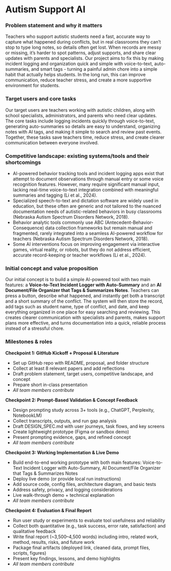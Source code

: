 # Autism Support AI

### Problem statement and why it matters
Teachers who support autistic students need a fast, accurate way to capture what happened during conflicts, but in real classrooms they can’t stop to type long notes, so details often get lost. When records are messy or missing, it’s harder to spot patterns, adjust supports, and share clear updates with parents and specialists. Our project aims to fix this by making incident logging and organization quick and simple with voice-to-text, auto-summaries, and smart tags - turning a painful admin chore into a simple habit that actually helps students. In the long run, this can improve communication, reduce teacher stress, and create a more supportive environment for students.

### Target users and core tasks
Our target users are teachers working with autistic children, along with school specialists, administrators, and parents who need clear updates. <br> 
The core tasks include logging incidents quickly through voice-to-text, generating auto-summaries so details are easy to understand, organizing notes with AI tags, and making it simple to search and review past events. Together, these tasks save teachers time, reduce stress, and create clearer communication between everyone involved.

### Competitive landscape: existing systems/tools and their shortcomings
- AI-powered behavior tracking tools and incident logging apps exist that attempt to document observations through manual entry or some voice recognition features. However, many require significant manual input, lacking real-time voice-to-text integration combined with meaningful summaries and tagging (Li et al., 2024).
- Specialized speech-to-text and dictation software are widely used in education, but these often are generic and not tailored to the nuanced documentation needs of autistic-related behaviors in busy classrooms (Nebraska Autism Spectrum Disorders Network, 2018).
- Behavior analytic tools commonly use ABC (Antecedent-Behavior-Consequence) data collection frameworks but remain manual and fragmented, rarely integrated into a seamless AI-powered workflow for teachers (Nebraska Autism Spectrum Disorders Network, 2018).
- Some AI interventions focus on improving engagement via interactive games, virtual reality, or robots, but they do not address efficient, accurate record-keeping or teacher workflows (Li et al., 2024).

### Initial concept and value proposition
Our initial concept is to build a simple AI-powered tool with two main features: a **Voice-to-Text Incident Logger with Auto-Summary** and an **AI Document/File Organizer that Tags & Summarizes Notes**. Teachers can press a button, describe what happened, and instantly get both a transcript and a short summary of the conflict. The system will then store the record, add tags such as student name, type of conflict, and date, and keep everything organized in one place for easy searching and reviewing. This creates clearer communication with specialists and parents, makes support plans more effective, and turns documentation into a quick, reliable process instead of a stressful chore.

### Milestones & roles

**Checkpoint 1: GitHub Kickoff + Proposal & Literature**

* Set up GitHub repo with README, proposal, and folder structure
* Collect at least 8 relevant papers and add reflections
* Draft problem statement, target users, competitive landscape, and concept
* Prepare short in-class presentation
* *All team members contribute*

**Checkpoint 2: Prompt-Based Validation & Concept Feedback**

* Design prompting study across 3+ tools (e.g., ChatGPT, Perplexity, NotebookLM)
* Collect transcripts, outputs, and run gap analysis
* Draft DESIGN\_SPEC.md with user journeys, task flows, and key screens
* Create lightweight prototype (Figma or sandbox demo)
* Present prompting evidence, gaps, and refined concept
* *All team members contribute*

**Checkpoint 3: Working Implementation & Live Demo**

* Build end-to-end working prototype with both main features: Voice-to-Text Incident Logger with Auto-Summary, AI Document/File Organizer that Tags & Summarizes Notes
* Deploy live demo (or provide local run instructions)
* Add source code, config files, architecture diagram, and basic tests
* Address safety, privacy, and logging considerations
* Live walk-through demo + technical explanation
* *All team members contribute*

**Checkpoint 4: Evaluation & Final Report**

* Run user study or experiments to evaluate tool usefulness and reliability
* Collect both quantitative (e.g., task success, error rate, satisfaction) and qualitative feedback
* Write final report (\~3,500–4,500 words) including intro, related work, method, results, risks, and future work
* Package final artifacts (deployed link, cleaned data, prompt files, scripts, figures)
* Present key findings, lessons, and demo highlights
* *All team members contribute*
